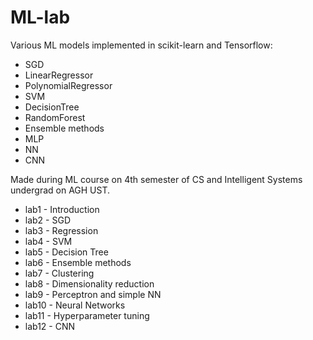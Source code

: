 # ML-lab
Various ML models implemented in scikit-learn and Tensorflow:
- SGD
- LinearRegressor
- PolynomialRegressor
- SVM
- DecisionTree
- RandomForest
- Ensemble methods
- MLP
- NN
- CNN

Made during ML course on 4th semester of CS and Intelligent Systems undergrad on AGH UST.

* lab1 - Introduction
* lab2 - SGD
* lab3 - Regression
* lab4 - SVM
* lab5 - Decision Tree
* lab6 - Ensemble methods
* lab7 - Clustering
* lab8 - Dimensionality reduction
* lab9 - Perceptron and simple NN
* lab10 - Neural Networks
* lab11 - Hyperparameter tuning
* lab12 - CNN
